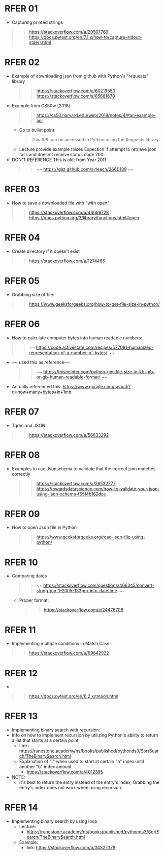 

# RFER 01
- Capturing printed strings
>> https://stackoverflow.com/a/20507769
>> https://docs.pytest.org/en/7.1.x/how-to/capture-stdout-stderr.html

# RFER 02
- Example of downloading json from github with Python's "requests" library
    >> https://stackoverflow.com/a/60219550
    >> https://stackoverflow.com/a/65681678
- Example from CS50w (2018)
    >> https://cs50.harvard.edu/web/2018/notes/4/#an-example-api
    - Go to bullet point:
        > This API can be accessed in Python using the Requests library. 
    - Lecture provide example raises Expection if attempt to retrieve json fails and doesn't receive status code 200
- DON'T REFERENCE This is old; from Year 2011
    >> ~~ https://gist.github.com/sirleech/2660189 ~~

# RFER 03
- How to save a downloaded file with "with open":
>> https://stackoverflow.com/a/44699728
>> https://docs.python.org/3/library/functions.html#open

# RFER 04
- Create directory if it doesn't exist
>> https://stackoverflow.com/a/1274465

# RFER 05
- Grabbing size of file:
>> https://www.geeksforgeeks.org/how-to-get-file-size-in-python/

# RFER 06
- How to calculate computer bytes into human readable numbers:
>> ~~ https://code.activestate.com/recipes/577081-humanized-representation-of-a-number-of-bytes/ ~~
- ~~ used this as reference~~
    >>~~  https://thispointer.com/python-get-file-size-in-kb-mb-or-gb-human-readable-format/ ~~
- Actually referenced this: https://www.google.com/search?q=how+many+bytes+in+1mb

# RFER 07
- Tqdm and JSON
>> https://stackoverflow.com/a/56633292

# RFER 08
- Examples to use Jsonschema to validate that the correct json matches correctly
    >> https://stackoverflow.com/a/26532777
    >> https://towardsdatascience.com/how-to-validate-your-json-using-json-schema-f55f4b162dce

# RFER 09
- How to open Json file in Python
    >> https://www.geeksforgeeks.org/read-json-file-using-python/

# RFER 10
- Comparing dates
    >> ~~ https://stackoverflow.com/questions/466345/convert-string-jun-1-2005-133pm-into-datetime ~~
    - Proper format:
        >> https://stackoverflow.com/a/24476708

# RFER 11
- Implementing multiple conditions in Match Case:
>> https://stackoverflow.com/a/69642922

# RFER 12
- 
>> https://docs.pytest.org/en/6.2.x/tmpdir.html

# RFER 13
- Implementing binary search with recursion:
- Info on how to implement recursion by utilizing Python's ability to return a list that starts at a certain point
    - Link: https://runestone.academy/ns/books/published/pythonds3/SortSearch/TheBinarySearch.html
    - Explanation of ":" when used to start at certain "a" index until another "b" index amount
        - https://stackoverflow.com/a/4012395
- NOTE:
    - It's best to return the entry instead of the entry's index; Grabbing the entry's index does not work when using recursion

# RFER 14
- Implementing binary search by using loop
    - Lecture:
        - https://runestone.academy/ns/books/published/pythonds3/SortSearch/TheBinarySearch.html
    - Example:
        - link: https://stackoverflow.com/a/34327378
